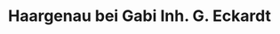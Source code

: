 ---
title: "Haargenau bei Gabi Inh. G. Eckardt"
url: /st-gangloff/haargenau-bei-gabi-inh-g-eckardt/
shop: Friseur
---